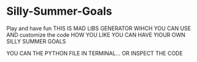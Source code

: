 # Silly-Summer-Goals
Play and have fun
THIS IS MAD LIBS GENERATOR
WIHCH YOU CAN USE AND customize the code HOW YOU LIKE
YOU CAN HAVE YIOUR OWN SILLY SUMMER GOALS

YOU CAN THE PYTHON FILE IN TERMINAL... OR INSPECT THE CODE
